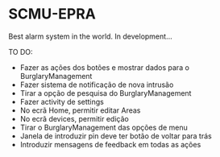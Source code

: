 # SCMU-EPRA

Best alarm system in the world.
In development...

TO DO:
- Fazer as ações dos botões e mostrar dados para o BurglaryManagement
- Fazer sistema de notificação de nova intrusão
- Tirar a opção de pesquisa do BurglaryManagement
- Fazer activity de settings
- No ecrã Home, permitir editar Areas
- No ecrã devices, permitir edição
- Tirar o BurglaryManagement das opções de menu
- Janela de introduzir pin deve ter botão de voltar para trás
- Introduzir mensagens de feedback em todas as ações